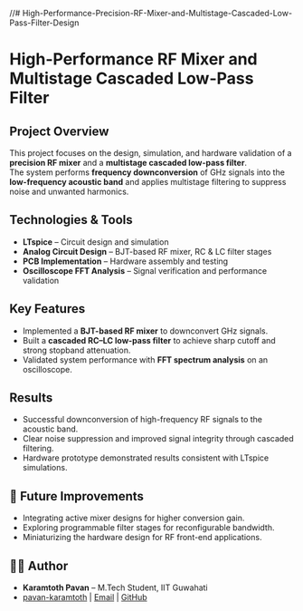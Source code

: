 //# High-Performance-Precision-RF-Mixer-and-Multistage-Cascaded-Low-Pass-Filter-Design
# High-Performance RF Mixer and Multistage Cascaded Low-Pass Filter  

##  Project Overview  
This project focuses on the design, simulation, and hardware validation of a **precision RF mixer** and a **multistage cascaded low-pass filter**.  
The system performs **frequency downconversion** of GHz signals into the **low-frequency acoustic band** and applies multistage filtering to suppress noise and unwanted harmonics.  

##  Technologies & Tools  
- **LTspice** – Circuit design and simulation  
- **Analog Circuit Design** – BJT-based RF mixer, RC & LC filter stages  
- **PCB Implementation** – Hardware assembly and testing  
- **Oscilloscope FFT Analysis** – Signal verification and performance validation  

##  Key Features  
- Implemented a **BJT-based RF mixer** to downconvert GHz signals.  
- Built a **cascaded RC–LC low-pass filter** to achieve sharp cutoff and strong stopband attenuation.  
- Validated system performance with **FFT spectrum analysis** on an oscilloscope.  

##  Results  
- Successful downconversion of high-frequency RF signals to the acoustic band.  
- Clear noise suppression and improved signal integrity through cascaded filtering.  
- Hardware prototype demonstrated results consistent with LTspice simulations.  


## 🚀 Future Improvements  
- Integrating active mixer designs for higher conversion gain.  
- Exploring programmable filter stages for reconfigurable bandwidth.  
- Miniaturizing the hardware design for RF front-end applications.  

## 👨‍💻 Author  
- **Karamtoth Pavan** – M.Tech Student, IIT Guwahati  
- [pavan-karamtoth](#) | [Email](#) | [GitHub](#)  

